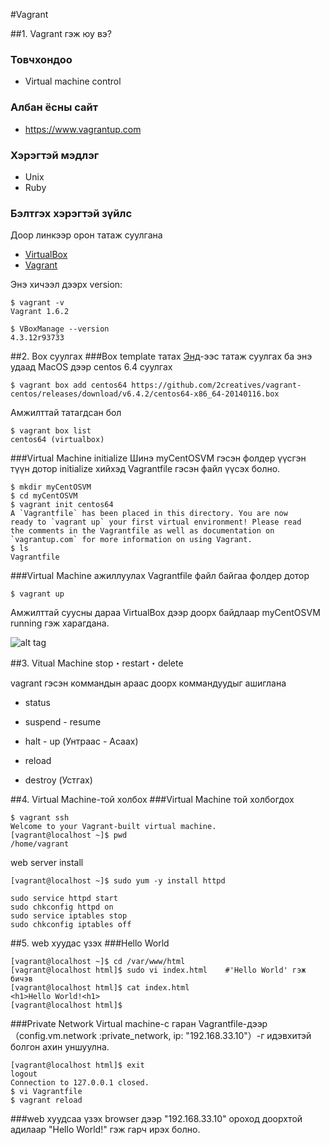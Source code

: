 #Vagrant

##1. Vagrant гэж юу вэ?
### Товчхондоо
- Virtual machine control

### Албан ёсны сайт
-  https://www.vagrantup.com

### Хэрэгтэй мэдлэг
- Unix
- Ruby

### Бэлтгэх хэрэгтэй зүйлс
Доор линкээр орон татаж суулгана
  - [VirtualBox](https://www.virtualbox.org/wiki/Downloads)
  - [Vagrant](https://www.vagrantup.com/downloads.html)

Энэ хичээл дээрх version:
```
$ vagrant -v
Vagrant 1.6.2

$ VBoxManage --version
4.3.12r93733
```
##2. Box суулгах
###Box template татах
[Энд](http://www.vagrantbox.es)-ээс татаж суулгах ба энэ удаад MacOS дээр centos 6.4 суулгах

```
$ vagrant box add centos64 https://github.com/2creatives/vagrant-centos/releases/download/v6.4.2/centos64-x86_64-20140116.box
```
Амжилттай татагдсан бол
```
$ vagrant box list
centos64 (virtualbox)
```
###Virtual Machine initialize
Шинэ myCentOSVM гэсэн фолдер үүсгэн түүн дотор initialize хийхэд Vagrantfile гэсэн файл үүсэх болно.
```
$ mkdir myCentOSVM
$ cd myCentOSVM
$ vagrant init centos64
A `Vagrantfile` has been placed in this directory. You are now
ready to `vagrant up` your first virtual environment! Please read
the comments in the Vagrantfile as well as documentation on
`vagrantup.com` for more information on using Vagrant.
$ ls
Vagrantfile
```
###Virtual Machine  ажиллуулах
Vagrantfile файл байгаа фолдер дотор
```
$ vagrant up

```
Амжилттай суусны дараа VirtualBox дээр доорх байдлаар myCentOSVM running гэж харагдана.

![alt tag](https://raw.github.com/byam/vagrant/master/images/IMAGE-1.png)

##3. Vitual Machine stop・restart・delete

vagrant гэсэн коммандын араас доорх коммандуудыг ашиглана
  - status
  - suspend - resume
  - halt - up   (Унтраас - Асаах)
  - reload

  - destroy   (Устгах)

##4. Virtual Machine-той холбох
###Virtual Machine той холбогдох
```
$ vagrant ssh
Welcome to your Vagrant-built virtual machine.
[vagrant@localhost ~]$ pwd
/home/vagrant
```

web server install
```
[vagrant@localhost ~]$ sudo yum -y install httpd
```

```
sudo service httpd start
sudo chkconfig httpd on
sudo service iptables stop
sudo chkconfig iptables off
```

##5. web хуудас үзэх
###Hello World

```
[vagrant@localhost ~]$ cd /var/www/html
[vagrant@localhost html]$ sudo vi index.html 	#'Hello World' гэж бичэв
[vagrant@localhost html]$ cat index.html
<h1>Hello World!<h1>
[vagrant@localhost html]$
```
###Private Network
Virtual machine-с гаран Vagrantfile-дээр（config.vm.network :private_network, ip: "192.168.33.10"）-г идэвхитэй болгон ахин уншуулна.
```
[vagrant@localhost html]$ exit
logout
Connection to 127.0.0.1 closed.
$ vi Vagrantfile
$ vagrant reload
```

###web хуудсаа үзэх
browser дээр "192.168.33.10" ороход доорхтой адилаар "Hello World!" гэж гарч ирэх болно.
